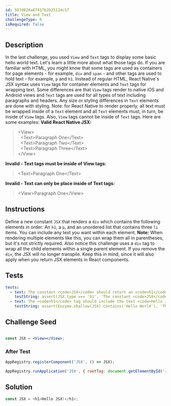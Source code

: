 ```yaml
---
id: 587d824a67417b2b25124c57
title: View and Text
challengeType: 6
isRequired: false
---
```


## Description
<section id='description'>
<section id='description'>
In the last challenge, you used <code>View</code> and <code>Text</code> tags to display some basic hello world text. Let's learn a little more about what those tags do.
If you are familiar with HTML, you might know that some tags are used as containers for page elements - for example, <code>div</code> and <code>span</code> - and other tags are used to hold text - for example, <code>p</code> and <code>h1</code>. Instead of regular HTML, React Native's JSX syntax uses <code>View</code> tags for container elements and <code>Text</code> tags for wrapping text.
Some differences are that <code>View</code> tags render to native iOS and Android views and <code>Text</code> tags are used for all types of text including paragraphs and headers. Any size or styling differences in <code>Text</code> elements are done with styling.
Note: for React Native to render properly, all text must be wrapped inside of a <code>Text</code> element and all <code>Text</code> elements must, in turn, be inside of <code>View</code> tags. Also, <code>View</code> tags cannot be inside of <code>Text</code> tags.
Here are some examples:
<b>Valid React Native JSX:</b>
<blockquote>&lt;View&gt;<br>&nbsp;&nbsp;&lt;Text&gt;Paragraph One&lt;/Text&gt;<br>&nbsp;&nbsp;&lt;Text&gt;Paragraph Two&lt;/Text&gt;<br>&nbsp;&nbsp;&lt;Text&gt;Paragraph Three&lt;/Text&gt;<br>&lt;/View&gt;</blockquote>
<b>Invalid - Text tags must be inside of View tags:</b>
<blockquote>&lt;Text&gt;Paragraph One&lt;/Text&gt;<br></blockquote>
<b>Invalid - Text can only be place inside of Text tags:</b>
<blockquote>&lt;View&gt;Paragraph One&lt;/View&gt;<br></blockquote>
</section>

## Instructions
<section id='instructions'>
Define a new constant <code>JSX</code> that renders a <code>div</code> which contains the following elements in order:
An <code>h1</code>, a <code>p</code>, and an unordered list that contains three <code>li</code> items. You can include any text you want within each element.
<strong>Note:</strong>&nbsp;When rendering multiple elements like this, you can wrap them all in parentheses, but it's not strictly required. Also notice this challenge uses a <code>div</code> tag to wrap all the child elements within a single parent element. If you remove the <code>div</code>, the JSX will no longer transpile. Keep this in mind, since it will also apply when you return JSX elements in React components.
</section>

## Tests
<section id='tests'>

```yml
tests:
  - text: The constant <code>JSX</code> should return an <code>h1</code> element.
    testString: assert(JSX.type === 'h1', 'The constant <code>JSX</code> should return an <code>h1</code> element.');
  - text: The <code>h1</code> tag should include the text <code>Hello JSX!</code>
    testString: assert(Enzyme.shallow(JSX).contains('Hello World'), 'The <code>h1</code> tag should include the text <code>Hello JSX!</code>');

```

</section>

## Challenge Seed
<section id='challengeSeed'>

<div id='jsx-seed'>

```jsx

const JSX = <View></View>;

```

</div>


### After Test
<div id='jsx-teardown'>

```js
AppRegistry.registerComponent('JSX', () => JSX);

AppRegistry.runApplication('JSX', { rootTag: document.getElementById('react-root')});
```

</div>

</section>

## Solution
<section id='solution'>


```js
const JSX = <h1>Hello JSX!</h1>;
```

</section>
